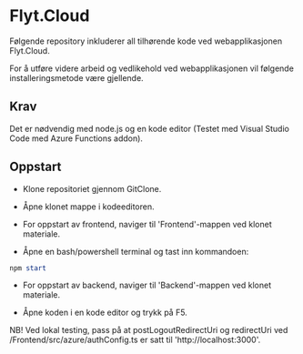 # Flyt.Cloud

Følgende repository inkluderer all tilhørende kode ved webapplikasjonen Flyt.Cloud. 

For å utføre videre arbeid og vedlikehold ved webapplikasjonen vil følgende installeringsmetode være gjellende. 

## Krav
Det er nødvendig med node.js og en kode editor (Testet med Visual Studio Code med Azure Functions addon).

## Oppstart
- Klone repositoriet gjennom GitClone.

- Åpne klonet mappe i kodeeditoren. 


- For oppstart av frontend, naviger til 'Frontend'-mappen ved klonet materiale. 

- Åpne en bash/powershell terminal og tast inn kommandoen:

```powershell
npm start
```

- For oppstart av backend, naviger til 'Backend'-mappen ved klonet materiale.

- Åpne koden i en kode editor og trykk på F5.


NB! Ved lokal testing, pass på at postLogoutRedirectUri og redirectUri ved /Frontend/src/azure/authConfig.ts er satt til 'http://localhost:3000'.
